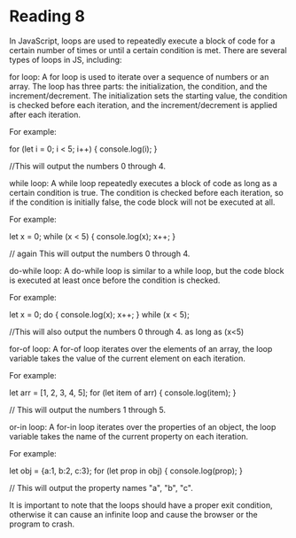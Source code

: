 # Reading 8

In JavaScript, loops are used to repeatedly execute a block of code for a certain number of times or until a certain condition is met. 
There are several types of loops in JS, including:

for loop: A for loop is used to iterate over a sequence of numbers or an array. 
The loop has three parts: the initialization, the condition, and the increment/decrement. 
The initialization sets the starting value, the condition is checked before each iteration, and the increment/decrement is applied after each iteration. 

For example:

for (let i = 0; i < 5; i++) {
  console.log(i);
}

//This will output the numbers 0 through 4.

while loop: A while loop repeatedly executes a block of code as long as a certain condition is true. 
The condition is checked before each iteration, so if the condition is initially false, the code block will not be executed at all.

 For example:

 let x = 0;
while (x < 5) {
  console.log(x);
  x++;
}

// again This will output the numbers 0 through 4.

do-while loop: A do-while loop is similar to a while loop, but the code block is executed at least once before the condition is checked. 

For example:

let x = 0;
do {
  console.log(x);
  x++;
} while (x < 5);

//This will also output the numbers 0 through 4. as long as (x<5)

for-of loop: A for-of loop iterates over the elements of an array, the loop variable takes the value of the current element on each iteration. 

For example:

let arr = [1, 2, 3, 4, 5];
for (let item of arr) {
  console.log(item);
}

// This will output the numbers 1 through 5.

or-in loop: A for-in loop iterates over the properties of an object, the loop variable takes the name of the current property on each iteration. 

For example:

let obj = {a:1, b:2, c:3};
for (let prop in obj) {
  console.log(prop);
}

// This will output the property names "a", "b", "c".

It is important to note that the loops should have a proper exit condition, otherwise it can cause an infinite loop and cause the browser or the program to crash.

